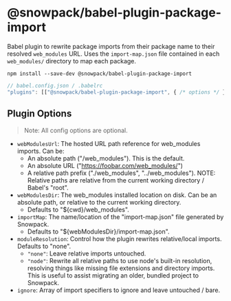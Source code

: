 # @snowpack/babel-plugin-package-import

Babel plugin to rewrite package imports from their package name to their resolved `web_modules` URL. Uses the `import-map.json` file contained in each `web_modules/` directory to map each package.

```
npm install --save-dev @snowpack/babel-plugin-package-import
```

```js
// babel.config.json / .babelrc
"plugins": [["@snowpack/babel-plugin-package-import", { /* options */ }]]
```

## Plugin Options

> Note: All config options are optional.

- `webModulesUrl`: The hosted URL path reference for web_modules imports. Can be:
  - An absolute path ("/web_modules"). This is the default.
  - An absolute URL ("https://foobar.com/web_modules/")
  - A relative path prefix ("./web_modules", "../web_modules").
    NOTE: Relative paths are relative from the current working directory / Babel's "root".
- `webModulesDir`: The web_modules installed location on disk. Can be an absolute path, or relative to the current working directory.
  - Defaults to "\${cwd}/web_modules".
- `importMap`: The name/location of the "import-map.json" file generated by Snowpack.
  - Defaults to "\${webModulesDir}/import-map.json".
- `moduleResolution`: Control how the plugin rewrites relative/local imports. Defaults to "none".
  - `"none"`: Leave relative imports untouched.
  - `"node"`: Rewrite all relative paths to use node's built-in resolution, resolving things like missing file extensions and directory imports. This is useful to assist migrating an older, bundled project to Snowpack.
- `ignore`: Array of import specifiers to ignore and leave untouched / bare.
